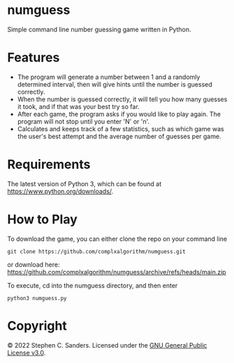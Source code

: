 # numguess
Simple command line number guessing game written in Python.

# Features
- The program will generate a number between 1 and a randomly determined interval, then will give hints until the number is guessed correctly.
- When the number is guessed correctly, it will tell you how many guesses it took, and if that was your best try so far.
- After each game, the program asks if you would like to play again. The program will not stop until you enter 'N' or 'n'.
- Calculates and keeps track of a few statistics, such as which game was the user's best attempt and the average number of guesses per game.

# Requirements
The latest version of Python 3, which can be found at https://www.python.org/downloads/.

# How to Play
To download the game, you can either clone the repo on your command line
```
git clone https://github.com/complxalgorithm/numguess.git
```
or download here: https://github.com/complxalgorithm/numguess/archive/refs/heads/main.zip

To execute, cd into the numguess directory, and then enter
```
python3 numguess.py
```

# Copyright
&copy; 2022 Stephen C. Sanders. Licensed under the <a href="https://github.com/complxalgorithm/numguess/blob/main/LICENSE">GNU General Public License v3.0</a>.
